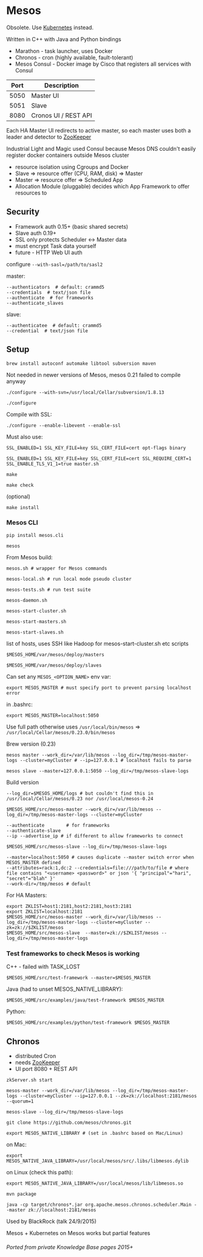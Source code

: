 # Mesos

Obsolete. Use [Kubernetes](kubernetes.md) instead.

Written in C++ with Java and Python bindings

- Marathon - task launcher, uses Docker
- Chronos  - cron (highly available, fault-tolerant)
- Mesos Consul - Docker image by Cisco that registers all services with Consul

| Port | Description          |
| ---- |----------------------|
| 5050 | Master UI            |
| 5051 | Slave                |
| 8080 | Cronos UI / REST API |


Each HA Master UI redirects to active master, so each master uses both a leader and detector to [ZooKeeper](zookeeper.md)

Industrial Light and Magic used Consul because Mesos DNS couldn't easily register docker containers outside Mesos cluster

- resource isolation using Cgroups and Docker
- Slave => resource offer (CPU, RAM, disk) => Master
- Master => resource offer => Scheduled App
- Allocation Module (pluggable) decides which App Framework to offer resources to

## Security

- Framework auth 0.15+ (basic shared secrets)
- Slave auth 0.19+
- SSL only protects Scheduler <-> Master data
- must encrypt Task data yourself
- future - HTTP Web UI auth

configure `--with-sasl=/path/to/sasl2`

master:

```
--authenticators  # default: crammd5
--credentials  # text/json file
--authenticate  # for frameworks
--authenticate_slaves
```

slave:

```
--authenticatee  # default: crammd5
--credential  # text/json file
```

## Setup

```shell
brew install autoconf automake libtool subversion maven
```

Not needed in newer versions of Mesos, mesos 0.21 failed to compile anyway

```
./configure --with-svn=/usr/local/Cellar/subversion/1.8.13
```

```shell
./configure
```

Compile with SSL:

```shell
./configure --enable-libevent --enable-ssl
```

Must also use:

```
SSL_ENABLED=1 SSL_KEY_FILE=key SSL_CERT_FILE=cert opt-flags binary
```

```shell
SSL_ENABLED=1 SSL_KEY_FILE=key SSL_CERT_FILE=cert SSL_REQUIRE_CERT=1 SSL_ENABLE_TLS_V1_1=true master.sh
```

```shell
make
```

```shell
make check
```

(optional)

```shell
make install
```

### Mesos CLI

```shell
pip install mesos.cli
```

```shell
mesos
```

From Mesos build:

```shell
mesos.sh # wrapper for Mesos commands
```

```shell
mesos-local.sh # run local mode pseudo cluster
```

```shell
mesos-tests.sh # run test suite
```

```shell
mesos-daemon.sh
```

```shell
mesos-start-cluster.sh
```

```shell
mesos-start-masters.sh
```

```shell
mesos-start-slaves.sh
```

list of hosts, uses SSH like Hadoop for mesos-start-cluster.sh etc scripts

```shell
$MESOS_HOME/var/mesos/deploy/masters
```

```shell
$MESOS_HOME/var/mesos/deploy/slaves
```

Can set any `MESOS_<OPTION_NAME>` env var:

```shell
export MESOS_MASTER # must specify port to prevent parsing localhost error
```

in .bashrc:

```shell
export MESOS_MASTER=localhost:5050
```

Use full path otherwise uses `/usr/local/bin/mesos` => `/usr/local/Cellar/mesos/0.23.0/bin/mesos`

Brew version (0.23)

```shell
mesos master --work_dir=/var/lib/mesos --log_dir=/tmp/mesos-master-logs --cluster=myCluster # --ip=127.0.0.1 # localhost fails to parse
```

```shell
mesos slave --master=127.0.0.1:5050 --log_dir=/tmp/mesos-slave-logs
```

Build version

```
--log_dir=$MESOS_HOME/logs # but couldn't find this in /usr/local/Cellar/mesos/0.23 nor /usr/local/mesos-0.24
```

```shell
$MESOS_HOME/src/mesos-master --work_dir=/var/lib/mesos --log_dir=/tmp/mesos-master-logs --cluster=myCluster
```

```
--authenticate        # for frameworks
--authenticate-slave
--ip --advertise_ip # if different to allow frameworks to connect
```

```shell
$MESOS_HOME/src/mesos-slave --log_dir=/tmp/mesos-slave-logs
```
```
--master=localhost:5050 # causes duplicate --master switch error when MESOS_MASTER defined
--attributes=rack:1,dc:2 --credentials=file:///path/to/file # where file contains "<username> <password>" or json '{ "principal"="hari", "secret"="blah" }'
--work-dir=/tmp/mesos # default
```

For HA Masters:

```shell
export ZKLIST=host1:2181,host2:2181,host3:2181
export ZKLIST=localhost:2181
$MESOS_HOME/src/mesos-master --work_dir=/var/lib/mesos --log_dir=/tmp/mesos-master-logs --cluster=myCluster --zk=zk://$ZKLIST/mesos
$MESOS_HOME/src/mesos-slave  --master=zk://$ZKLIST/mesos --log_dir=/tmp/mesos-master-logs
```

### Test frameworks to check Mesos is working

C++ - failed with TASK_LOST

```shell
$MESOS_HOME/src/test-framework --master=$MESOS_MASTER
```

Java (had to unset MESOS_NATIVE_LIBRARY):

```shell
$MESOS_HOME/src/examples/java/test-framework $MESOS_MASTER
```

Python:

```shell
$MESOS_HOME/src/examples/python/test-framework $MESOS_MASTER
```


## Chronos

- distributed Cron
- needs [ZooKeeper](zookeeper.md)
- UI port 8080 + REST API


```shell
zkServer.sh start
```

```shell
mesos-master --work_dir=/var/lib/mesos --log_dir=/tmp/mesos-master-logs --cluster=myCluster --ip=127.0.0.1 --zk=zk://localhost:2181/mesos --quorum=1
```

```shell
mesos-slave --log_dir=/tmp/mesos-slave-logs
```

```shell
git clone https://github.com/mesos/chronos.git
```

```
export MESOS_NATIVE_LIBRARY # (set in .bashrc based on Mac/Linux)
```
on Mac:

```shell
export MESOS_NATIVE_JAVA_LIBRARY=/usr/local/mesos/src/.libs/libmesos.dylib
```

on Linux (check this path):

```shell
export MESOS_NATIVE_JAVA_LIBRARY=/usr/local/mesos/lib/libmesos.so
```

```shell
mvn package
```

```shell
java -cp target/chronos*.jar org.apache.mesos.chronos.scheduler.Main --master zk://localhost:2181/mesos
```

Used by BlackRock (talk 24/9/2015)

Mesos + Kubernetes on Mesos works but partial features

###### Ported from private Knowledge Base pages 2015+
